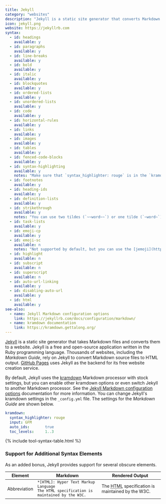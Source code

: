 ```yaml
---
title: Jekyll
category: "websites"
description: "Jekyll is a static site generator that converts Markdown files to a website."
icon: jekyll.png
website: https://jekyllrb.com
syntax:
  - id: headings
    available: y
  - id: paragraphs
    available: y
  - id: line-breaks
    available: y
  - id: bold
    available: y
  - id: italic
    available: y
  - id: blockquotes
    available: y
  - id: ordered-lists
    available: y
  - id: unordered-lists
    available: y
  - id: code
    available: y
  - id: horizontal-rules
    available: y
  - id: links
    available: y
  - id: images
    available: y
  - id: tables
    available: y
  - id: fenced-code-blocks
    available: y
  - id: syntax-highlighting
    available: y
    notes: "Make sure that `syntax_highlighter: rouge` is in the `kramdown` section of the `_config.yml` file."
  - id: footnotes
    available: y
  - id: heading-ids
    available: y
  - id: definition-lists
    available: y
  - id: strikethrough
    available: y
    notes: "You can use two tildes (`~~word~~`) or one tilde (`~word~`) — both work."
  - id: task-lists
    available: y
  - id: emoji-cp
    available: y
  - id: emoji-sc
    available: n
    notes: "Not supported by default, but you can use the [jemoji](https://github.com/jekyll/jemoji) plugin to enable support."
  - id: highlight
    available: n
  - id: subscript
    available: n
  - id: superscript
    available: n
  - id: auto-url-linking
    available: y
  - id: disabling-auto-url
    available: y
  - id: html
    available: y
see-also:
  - name: Jekyll Markdown configuration options
    link: https://jekyllrb.com/docs/configuration/markdown/
  - name: kramdown documentation
    link: https://kramdown.gettalong.org/
---
```


[Jekyll](https://jekyllrb.com) is a static site generator that takes Markdown files and converts them to a website. Jekyll is a free and open-source application written in the Ruby programming language. Thousands of websites, including the *Markdown Guide*, rely on Jekyll to convert Markdown source files to HTML output. [GitHub Pages](/tools/github-pages/) uses Jekyll as the backend for its free website creation service.

By default, Jekyll uses the [kramdown](https://kramdown.gettalong.org/) Markdown processor with stock settings, but you can enable other kramdown options or even switch Jekyll to another Markdown processor. See the [Jekyll Markdown configuration options](https://jekyllrb.com/docs/configuration/markdown/) documentation for more information. You can change Jekyll's kramdown settings in the `_config.yml` file. The settings for the *Markdown Guide* are shown below.

```yaml
kramdown:
  syntax_highlighter: rouge
  input: GFM
  auto_ids:       true
  toc_levels:     1..3
```

{% include tool-syntax-table.html %}

### Support for Additional Syntax Elements

As an added bonus, Jekyll provides support for several obscure elements.

<table class="table table-bordered" style="font-size: 14px">
  <thead class="thead-light">
    <tr>
      <th>Element</th>
      <th>Markdown</th>
      <th>Rendered Output</th>
    </tr>
  </thead>
  <tbody>
    <tr>
      <td>Abbreviation</td>
      <td><code>*[HTML]: Hyper Text Markup Language</code><br>
      <code>The HTML specification is maintained by the W3C.</code></td>
      <td>The <abbr title="Hyper Text Markup Language">HTML</abbr> specification
is maintained by the W3C.</td>
    </tr>
  </tbody>
</table>

